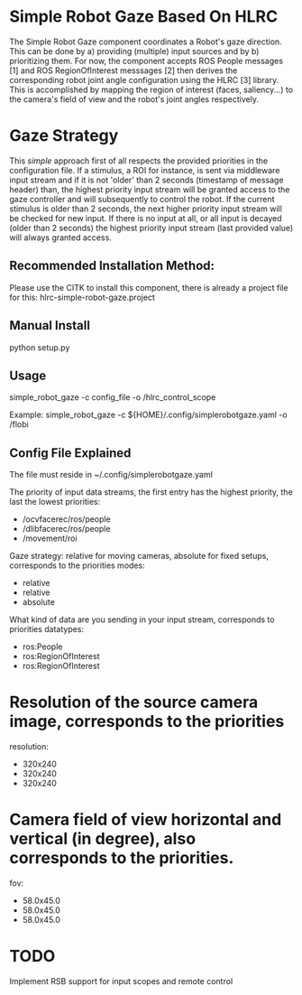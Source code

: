 # Simple Robot Gaze Based On HLRC

The Simple Robot Gaze component coordinates a Robot's gaze direction.
This can be done by a) providing (multiple) input sources and by b) prioritizing them.
For now, the component accepts ROS People messages [1] and ROS RegionOfInterest messsages [2]
then derives the corresponding robot joint angle configuration using the HLRC [3] library.
This is accomplished by mapping the region of interest (faces, saliency...) to the camera's
field of view and the robot's joint angles respectively.

# Gaze Strategy

This _simple_ approach first of all respects the provided priorities in the configuration file. If a stimulus, a ROI
for instance, is sent via middleware input stream and if it is not 'older' than 2 seconds (timestamp of message header)
than, the highest priority input stream will be granted access to the gaze controller and will subsequently to control
the robot. If the current stimulus is older than 2 seconds, the next higher priority input stream will be checked for
new input. If there is no input at all, or all input is decayed (older than 2 seconds) the highest priority input stream
(last provided value) will always granted access.

## Recommended Installation Method:

Please use the CITK to install this component, there is already a project file for this: hlrc-simple-robot-gaze.project

## Manual Install

python setup.py

## Usage

simple_robot_gaze -c config_file -o /hlrc_control_scope

Example: simple_robot_gaze -c ${HOME}/.config/simplerobotgaze.yaml -o /flobi

## Config File Explained

The file must reside in ~/.config/simplerobotgaze.yaml

The priority of input data streams, the first entry has the highest priority, the last the lowest
priorities:
  - /ocvfacerec/ros/people
  - /dlibfacerec/ros/people
  - /movement/roi

Gaze strategy: relative for moving cameras, absolute for fixed setups, corresponds to the priorities
modes:
  - relative
  - relative
  - absolute

What kind of data are you sending in your input stream, corresponds to priorities
datatypes:
  - ros:People
  - ros:RegionOfInterest
  - ros:RegionOfInterest

# Resolution of the source camera image, corresponds to the priorities
resolution:
  - 320x240
  - 320x240
  - 320x240

# Camera field of view horizontal and vertical (in degree), also corresponds to the priorities.
fov:
  - 58.0x45.0
  - 58.0x45.0
  - 58.0x45.0

# TODO

Implement RSB support for input scopes and remote control